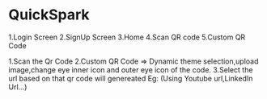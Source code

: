 # QuickSpark

1.Login Screen
2.SignUp Screen
3.Home
4.Scan QR code
5.Custom QR Code


1.Scan the Qr Code 
2.Custom QR Code => Dynamic theme selection,upload image,change eye inner icon and outer eye icon of the code.
3.Select the url based on that qr code will genereated Eg: (Using Youtube url,LinkedIn Url...)
